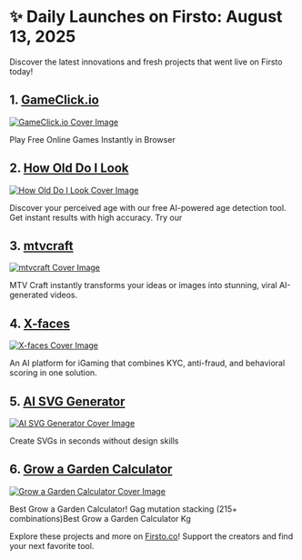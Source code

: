 # ✨ Daily Launches on Firsto: August 13, 2025

Discover the latest innovations and fresh projects that went live on Firsto today!

## 1. [GameClick.io](https://firsto.co/projects/gameclick-io)

[![GameClick.io Cover Image](https://607255gt6f.ufs.sh/f/ViZtN9dvJxPtpdpv0Bx5OB6A3NoL0wna8bKWcHzfGSIXVE9e)](https://firsto.co/projects/gameclick-io)

 Play Free Online Games Instantly in Browser



## 2. [How Old Do I Look](https://firsto.co/projects/how-old-do-i-look)

[![How Old Do I Look Cover Image](https://607255gt6f.ufs.sh/f/ViZtN9dvJxPtrMM39X0uBH9nNyiJqCjTReOXasxfZ3pokcdG)](https://firsto.co/projects/how-old-do-i-look)

 Discover your perceived age with our free AI-powered age detection tool. Get instant results with high accuracy. Try our



## 3. [mtvcraft](https://firsto.co/projects/mtvcraft)

[![mtvcraft Cover Image](https://607255gt6f.ufs.sh/f/ViZtN9dvJxPtCDk5CRUvlH2JSeqIAuW9jarChQ3NkgDzUsK4)](https://firsto.co/projects/mtvcraft)

 MTV Craft instantly transforms your ideas or images into stunning, viral AI-generated videos.



## 4. [X-faces](https://firsto.co/projects/x-faces)

[![X-faces Cover Image](https://607255gt6f.ufs.sh/f/ViZtN9dvJxPtwUflv4GvHWxfhrZXB5mtNkczFyYS42TqEClI)](https://firsto.co/projects/x-faces)

 An AI platform for iGaming that combines KYC, anti-fraud, and behavioral scoring in one solution. 



## 5. [AI SVG Generator](https://firsto.co/projects/ai-svg-generator)

[![AI SVG Generator Cover Image](https://607255gt6f.ufs.sh/f/ViZtN9dvJxPtUuR75gAhd05FXV9RrPJ1GtBA7HcTfy32emwl)](https://firsto.co/projects/ai-svg-generator)

 Create SVGs in seconds without design skills 



## 6. [Grow a Garden Calculator](https://firsto.co/projects/grow-a-garden-calculator-2265)

[![Grow a Garden Calculator Cover Image](https://607255gt6f.ufs.sh/f/ViZtN9dvJxPtlHaSJFXWD9zxvRcYaoQM57PG6ObUIey4Bjdi)](https://firsto.co/projects/grow-a-garden-calculator-2265)

 Best Grow a Garden Calculator! Gag mutation stacking (215+ combinations)Best Grow a Garden Calculator Kg




Explore these projects and more on [Firsto.co](https://firsto.co)! Support the creators and find your next favorite tool.
